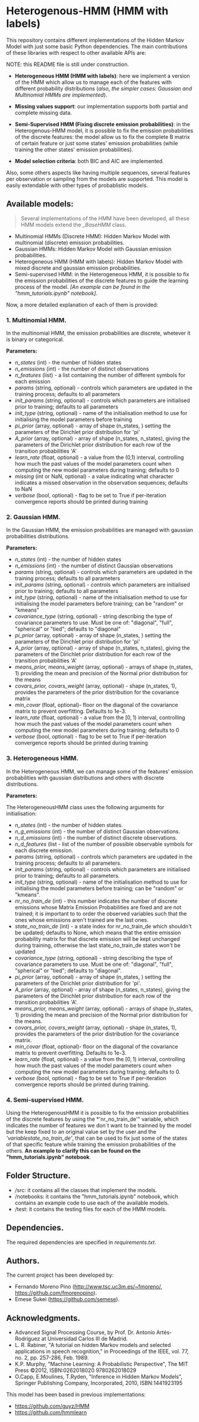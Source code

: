 # Heterogenous-HMM (HMM with labels)


This repository contains different implementations of the Hidden Markov Model with just some basic Python dependencies. The main contributions of these libraries with respect to other available APIs are:

NOTE: this README file is still under construction.

- **Heterogeneous HMM (HMM with labels)**: here we implement a version of the HMM which allow us to manage each of the features with different probability distributions (*also, the simpler cases: Gaussian and Multinomial HMMs are implemented*).

- **Missing values support**: our implementation supports both partial and complete missing data.

- **Semi-Supervised HMM (Fixing discrete emission probabilities)**: in the Heterogenous-HMM model, it is possible to fix the emission probabilities of the discrete features: the model allow us to fix the complete B matrix of certain feature or just some states' emission probabilities (while training the other states' emission probabilities).

- **Model selection criteria**: both BIC and AIC are implemented.

Also, some others aspects like having multiple sequences, several features per observation or sampling from the models are supported. This model is easily extendable with other types of probablistic models.



## Available models:

> Several implementations of the HMM have been developed, all these HMM models extend the *_BaseHMM* class.

- Multinomial HMMs (Discrete HMM): Hidden Markov Model with multinomial (discrete) emission probabilities.
- Gaussian HMMs: Hidden Markov Model with Gaussian emission probabilities.
- Heterogeneous HMM (HMM with labels): Hidden Markov Model with mixed discrete and gaussian emission probabilities.
- Semi-supervised HMM: in the Heterogeneous HMM, it is possible to fix the emission probabilities of the discrete features to guide the learning process of the model. *[An example can be found in the "hmm_tutorials.ipynb" notebook]*.

Now, a more detailed explanation of each of them is provided:





### 1. Multinomial HMM.

In the multinomial HMM, the emission probabilities are discrete, whetever it is binary or categorical.

**Parameters:**

- *n_states* (int) - the number of hidden states
- *n_emissions* (int) - the number of distinct observations
- *n_features* (list) - a list containing the number of different symbols for each emission
- *params* (string, optional) - controls which parameters are updated in the
training process; defaults to all parameters
- *init_params* (string, optional) - controls which parameters are initialised
prior to training; defaults to all parameters
- *init_type* (string, optional) - name of the initialisation
method to use for initialising the model parameters before training
- *pi_prior* (array, optional) - array of shape (n_states, ) setting the
parameters of the Dirichlet prior distribution for 'pi'
- *A_prior* (array, optional) - array of shape (n_states, n_states),
giving the parameters of the Dirichlet prior distribution for each
row of the transition probabilities 'A'
- *learn_rate* (float, optional) - a value from the (0,1) interval, controlling how much
the past values of the model parameters count when computing the new
model parameters during training; defaults to 0
- *missing* (int or NaN, optional) - a value indicating what character indicates a missed
observation in the observation sequences; defaults to NaN
- *verbose* (bool, optional) - flag to be set to True if per-iteration
convergence reports should be printed during training

### 2. Gaussian HMM.

In the Gaussian HMM, the emission probabilities are managed with gaussian probabilities distributions.

**Parameters:**

- *n_states* (int) - the number of hidden states
- *n_emissions* (int) - the number of distinct Gaussian observations
- *params* (string, optional) - controls which parameters are updated in the training process; defaults to all parameters
- *init_params* (string, optional) - controls which parameters are initialised prior to training; defaults to all parameters
- *init_type* (string, optional) - name of the initialisation method to use for initialising the model parameters before training; can be "random" or "kmeans"
- *covariance_type* (string, optional) - string describing the type of covariance parameters to use.  Must be one of: "diagonal", "full", "spherical" or "tied"; defaults to "diagonal"
- *pi_prior* (array, optional) - array of shape (n_states, ) setting the parameters of the Dirichlet prior distribution for 'pi'
- *A_prior* (array, optional) - array of shape (n_states, n_states), giving the parameters of the Dirichlet prior distribution for each row of the transition probabilities 'A'
- *means_prior, means_weight* (array, optional) - arrays of shape (n_states, 1) providing the mean and precision of the Normal prior distribution for the means
- *covars_prior, covars_weight* (array, optional) - shape (n_states, 1), provides the parameters of the prior distribution for the covariance matrix
- *min_covar* (float, optional)- floor on the diagonal of the covariance matrix to prevent overfitting. Defaults to 1e-3.
- *learn_rate* (float, optional) - a value from the $[0,1)$ interval, controlling how much the past values of the model parameters count when computing the new model parameters during training; defaults to 0
- *verbose* (bool, optional) - flag to be set to True if per-iteration convergence reports should be printed during training

### 3. Heterogeneous HMM.

In the Heterogeneous HMM, we can manage some of the features' emission probabilities with gaussian distributions and others with discrete distributions.

**Parameters:** 

The HeterogeneousHMM class uses the following arguments for initialisation:
- *n_states* (int) - the number of hidden states.
- *n_g_emissions* (int) - the number of distinct Gaussian observations.
- *n_d_emissions* (int) - the number of distinct discrete observations.
- *n_d_features* (list - list of the number of possible observable symbols for each discrete emission.
- *params* (string, optional) - controls which parameters are updated in the training process; defaults to all parameters.
- *init_params* (string, optional) - controls which parameters are initialised prior to training; defaults to all parameters.
- *init_type* (string, optional) - name of the initialisation method to use for initialising the model parameters before training; can be "random" or "kmeans".
- *nr_no_train_de* (int) - this number indicates the number of discrete emissions whose Matrix Emission Probabilities are fixed and are not trained; it is important to to order the observed variables such that the ones whose emissions aren't trained are the last ones. 
- *state_no_train_de* (int) - a state index for nr_no_train_de which shouldn't be updated; defaults to None, which means that the entire emission probability matrix for that discrete emission will be kept unchanged during training, otherwise the last state_no_train_de states won't be updated
- *covariance_type* (string, optional) - string describing the type of covariance parameters to use.  Must be one of: "diagonal", "full", "spherical" or "tied"; defaults to "diagonal".
- *pi_prior* (array, optional) - array of shape (n_states, ) setting the parameters of the Dirichlet prior distribution for 'pi'.
- *A_prior* (array, optional) - array of shape (n_states, n_states), giving the parameters of the Dirichlet prior distribution for each row of the transition probabilities 'A'.
- *means_prior, means_weight* (array, optional) - arrays of shape (n_states, 1) providing the mean and precision of the Normal prior distribution for the means.
- *covars_prior, covars_weight* (array, optional) - shape (n_states, 1), provides the parameters of the prior distribution for the covariance matrix.
- *min_covar* (float, optional)- floor on the diagonal of the covariance matrix to prevent overfitting. Defaults to 1e-3.
- *learn_rate* (float, optional) - a value from the $[0,1)$ interval, controlling how much the past values of the model parameters count when computing the new model parameters during training; defaults to 0.
- *verbose* (bool, optional) - flag to be set to True if per-iteration convergence reports should be printed during training.

### 4. Semi-supervised HMM.

Using the HeterogenousHMM it is possible to fix the emission probabilities of the discrete features by using the *'nr_no_train_de'" variable, which indicates the number of features we don´t want to be trainned by the model but the keep fixed to an original value set by the user and the *'variablestate_no_train_de'*, that can be used to fix just some of the states of that specific feature while training the emission probabilities of the others. **An example to clarify this can be found on the "hmm_tutorials.ipynb" notebook**.

## Folder Structure.

- /src: it contains all the classes that implement the models.
- /notebooks: it contains the "hmm_tutorials.ipynb" notebook, which contains an example code to use each of the available models.
- /test: it contains the testing files for each of the HMM models.

## Dependencies. 

The required dependencies are specified in *requirements.txt*.

## Authors.

The current project has been developed by:

- Fernando Moreno Pino (http://www.tsc.uc3m.es/~fmoreno/, https://github.com/fmorenopino).
- Emese Sukei (https://github.com/semese).

## Acknowledgments.

- Advanced Signal Processing Course, by Prof. Dr. Antonio Artés-Rodríguez at Universidad Carlos III de Madrid.
- L. R. Rabiner, "A tutorial on hidden Markov models and selected applications in speech recognition," in Proceedings of the IEEE, vol. 77, no. 2, pp. 257-286, Feb. 1989.
- K.P. Murphy, "Machine Learning: A Probabilistic Perspective", The MIT Press ©2012, ISBN:0262018020 9780262018029
- O.Capp, E.Moulines, T.Ryden, "Inference in Hidden Markov Models", Springer Publishing Company, Incorporated, 2010, ISBN:1441923195

This model has been based in previous implementations:

- https://github.com/guyz/HMM
- https://github.com/hmmlearn
